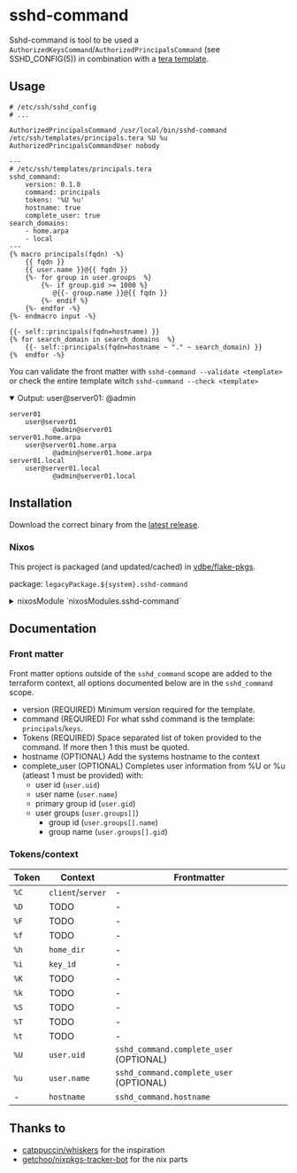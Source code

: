 # sshd-command

Sshd-command is tool to be used a `AuthorizedKeysCommand`/`AuthorizedPrincipalsCommand` (see SSHD_CONFIG(5))
in combination with a [tera template](https://keats.github.io/tera/).


## Usage

```
# /etc/ssh/sshd_config
# ...

AuthorizedPrincipalsCommand /usr/local/bin/sshd-command /etc/ssh/templates/principals.tera %U %u
AuthorizedPrincipalsCommandUser nobody
````
```tera
---
# /etc/ssh/templates/principals.tera
sshd_command:
    version: 0.1.0
    command: principals
    tokens: '%U %u'
    hostname: true
    complete_user: true
search_domains:
    - home.arpa
    - local
---
{% macro principals(fqdn) -%}
    {{ fqdn }}
    {{ user.name }}@{{ fqdn }}
    {%- for group in user.groups  %}
        {%- if group.gid >= 1000 %}
           @{{- group.name }}@{{ fqdn }}
        {%- endif %}
    {%- endfor -%}
{%- endmacro input -%}

{{- self::principals(fqdn=hostname) }}
{% for search_domain in search_domains  %}
    {{- self::principals(fqdn=hostname ~ "." ~ search_domain) }}
{%  endfor -%}
```

You can validate the front matter with `sshd-command --validate <template>`
or check the entire template witch `sshd-command --check <template>`

<details open>
<summary>Output: user@server01: @admin</summary>
    
```
server01
    user@server01
           @admin@server01
server01.home.arpa
    user@server01.home.arpa
           @admin@server01.home.arpa
server01.local
    user@server01.local
           @admin@server01.local
```
</details>

## Installation

Download the correct binary from the [latest release](https://github.com/vdbe/sshd-command/releases/tag/v0.2.0).

### Nixos

This project is packaged (and updated/cached) in [vdbe/flake-pkgs](https://github.com/vdbe/flake-pkgs).

package: `legacyPackage.${system}.sshd-command`
<details close>
<summary>nixosModule `nixosModules.sshd-command`</summary>
  
```nix
imports = [
  inputs.mypkgs.nixosModules.sshd-command
];

services.openssh = {
  extraConfig = ''
    TrustedUserCAKeys /etc/ssh/trusted_user_ca
    AuthorizedPrincipalsCommandUser nobody
  '';

  sshd-command = {
    enable = true;
    package = inputs'.mypkgs.sshd-command;
    templates = {
      principals = {
        sshd-command = {
          command = "principals";
          tokens = [
            "%U"
            "%u"
          ];
        };
        extraFrontMatter = {
          search_domains = ["home.arpa" "local"];
        };
        tera = ''
          {% macro principals(fqdn) -%}
          {{ fqdn }}
          {{ user.name }}@{{ fqdn }}
              {%- for group in user.groups  %}
                  {%- if group.gid >= 1000 %}
          @{{- group.name }}@{{ fqdn }}
                  {%- endif %}
              {%- endfor -%}
          {%- endmacro principals -%}

          {{- self::principals(fqdn=hostname) }}
          {% for search_domain in search_domains  %}
          {{- self::principals(fqdn=hostname ~ "." ~ search_domain) }}
          {%  endfor -%}
        '';
      };
    };
  };
};
```
</details>


## Documentation

### Front matter

Front matter options outside of the `sshd_command` scope are added to the terraform context,
all options documented below are in the `sshd_command` scope.

- version (REQUIRED)
  Minimum version required for the template.
- command (REQUIRED)
  For what sshd command is the template: `principals`/`keys`.
- Tokens (REQUIRED)
  Space separated list of token provided to the command.
  If more then 1 this must be quoted.
- hostname (OPTIONAL)
  Add the systems hostname to the context
- complete_user (OPTIONAL)
  Completes user information from %U or %u (atleast 1 must be provided) with:
  - user id (`user.uid`)
  - user name (`user.name`)
  - primary group id (`user.gid`)
  - user groups (`user.groups[]`)
    - group id (`user.groups[].name`)
    - group name (`user.groups[].gid`)


### Tokens/context

| Token | Context           | Frontmatter                             |
| ----- | ----------------- | --------------------------------------- |
| `%C`  | `client`/`server` | -                                       |
| `%D`  | TODO              | -                                       |
| `%F`  | TODO              | -                                       |
| `%f`  | TODO              | -                                       |
| `%h`  | `home_dir`        | -                                       |
| `%i`  | `key_id`          | -                                       |
| `%K`  | TODO              | -                                       |
| `%k`  | TODO              | -                                       |
| `%S`  | TODO              | -                                       |
| `%T`  | TODO              | -                                       |
| `%t`  | TODO              | -                                       |
| `%U`  | `user.uid`        | `sshd_command.complete_user` (OPTIONAL) |
| `%u`  | `user.name`       | `sshd_command.complete_user` (OPTIONAL) |
| -     | `hostname`        | `sshd_command.hostname`                 |


## Thanks to
- [catppuccin/whiskers](https://github.com/catppuccin/whiskers) for the inspiration
- [getchoo/nixpkgs-tracker-bot](https://github.com/getchoo/nixpkgs-tracker-bot) for the nix parts
